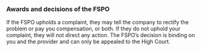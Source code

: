 ###  Awards and decisions of the FSPO

If the FSPO upholds a complaint, they may tell the company to rectify the
problem or pay you compensation, or both. If they do not uphold your
complaint, they will not direct any action. The FSPO’s decision is binding on
you and the provider and can only be appealed to the High Court.
